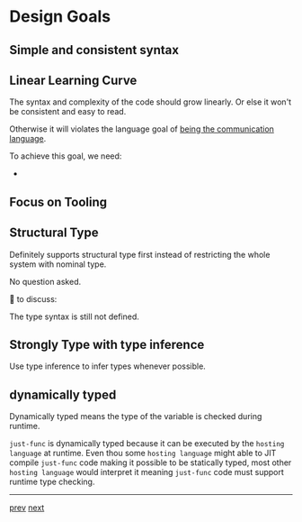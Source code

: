 # Design Goals

## Simple and consistent syntax

## Linear Learning Curve

The syntax and complexity of the code should grow linearly.
Or else it won't be consistent and easy to read.

Otherwise it will violates the language goal of [being the communication language](./language-goals.md#as-the-communication-language-between-teams).

To achieve this goal, we need:

- [](./design-choices.md#support-meta-programming-without-additional-syntax)

## Focus on Tooling

## Structural Type

Definitely supports structural type first instead of restricting the whole system with nominal type.

No question asked.

🚧 to discuss:

The type syntax is still not defined.

## Strongly Type with type inference

Use type inference to infer types whenever possible.

## dynamically typed

Dynamically typed means the type of the variable is checked during runtime.

`just-func` is dynamically typed because it can be executed by the `hosting language` at runtime.
Even thou some `hosting language` might able to JIT compile `just-func` code making it possible to be statically typed,
most other `hosting language` would interpret it meaning `just-func` code must support runtime type checking.

---

[prev](./language-goals.md) [next](./design-choices.md)
